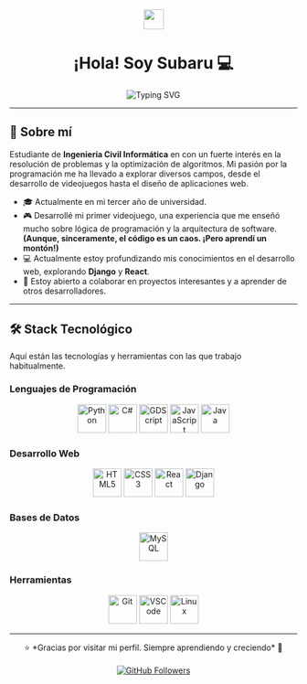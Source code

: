 <div align="center">
  <img src="https://media.giphy.com/media/hvRJCLFzcasrR4ia7z/giphy.gif" width="35">
  <h1>¡Hola! Soy Subaru 💻</h1>
</div>

<div align="center">
  <img src="https://readme-typing-svg.herokuapp.com?font=Fira+Code&pause=1000&color=9932CC&size=28&center=true&vCenter=true&width=700&height=120&lines=Estudiante+de+Ingeniería+Informática;Estudiante+de+Ingeniería+Informática;Estudiante+de+Ingeniería+Informática;Estudiante+de+Ingeniería+Informática" alt="Typing SVG">
</div>

---

## 🚀 Sobre mí

Estudiante de **Ingeniería Civil Informática** en con un fuerte interés en la resolución de problemas y la optimización de algoritmos. Mi pasión por la programación me ha llevado a explorar diversos campos, desde el desarrollo de videojuegos hasta el diseño de aplicaciones web.

- 🎓 Actualmente en mi tercer año de universidad.
- 🎮 Desarrollé mi primer videojuego, una experiencia que me enseñó mucho sobre lógica de programación y la arquitectura de software. **(Aunque, sinceramente, el código es un caos. ¡Pero aprendí un montón!)**
- 💻 Actualmente estoy profundizando mis conocimientos en el desarrollo web, explorando **Django** y **React**.
- 🤝 Estoy abierto a colaborar en proyectos interesantes y a aprender de otros desarrolladores.

---

## 🛠️ Stack Tecnológico

Aquí están las tecnologías y herramientas con las que trabajo habitualmente.

### Lenguajes de Programación
<p align="center">
  <img src="https://img.shields.io/badge/Python-3776AB?style=for-the-badge&logo=python&logoColor=white" alt="Python" height="50">
  <img src="https://img.shields.io/badge/C%23-239120?style=for-the-badge&logo=c-sharp&logoColor=white" alt="C#" height="50">
  <img src="https://img.shields.io/badge/GDScript-478CBF?style=for-the-badge&logo=godot-engine&logoColor=white" alt="GDScript" height="50">
  <img src="https://img.shields.io/badge/JavaScript-F7DF1E?style=for-the-badge&logo=javascript&logoColor=black" alt="JavaScript" height="50">
  <img src="https://img.shields.io/badge/Java-007396?style=for-the-badge&logo=java&logoColor=white" alt="Java" height="50">
</p>

### Desarrollo Web
<p align="center">
  <img src="https://img.shields.io/badge/HTML5-E34F26?style=for-the-badge&logo=html5&logoColor=white" alt="HTML5" height="50">
  <img src="https://img.shields.io/badge/CSS3-1572B6?style=for-the-badge&logo=css3&logoColor=white" alt="CSS3" height="50">
  <img src="https://img.shields.io/badge/React-61DAFB?style=for-the-badge&logo=react&logoColor=black" alt="React" height="50">
  <img src="https://img.shields.io/badge/Django-092E20?style=for-the-badge&logo=django&logoColor=white" alt="Django" height="50">
</p>

### Bases de Datos
<p align="center">
  <img src="https://img.shields.io/badge/MySQL-4479A1?style=for-the-badge&logo=mysql&logoColor=white" alt="MySQL" height="50">
</p>

### Herramientas
<p align="center">
  <img src="https://img.shields.io/badge/Git-F05033?style=for-the-badge&logo=git&logoColor=white" alt="Git" height="50">
  <img src="https://img.shields.io/badge/VSCode-007ACC?style=for-the-badge&logo=visual-studio-code&logoColor=white" alt="VSCode" height="50">
  <img src="https://img.shields.io/badge/Linux-FCC624?style=for-the-badge&logo=linux&logoColor=black" alt="Linux" height="50">
</p>

---

<div align="center">
  ⭐ *Gracias por visitar mi perfil. Siempre aprendiendo y creciendo* 🚀
</div>

<br>

<div align="center">
  <a href="https://github.com/SubaruDev0">
    <img src="https://img.shields.io/github/followers/SubaruDev0?label=Follow&style=social" alt="GitHub Followers">
  </a>
</div>
